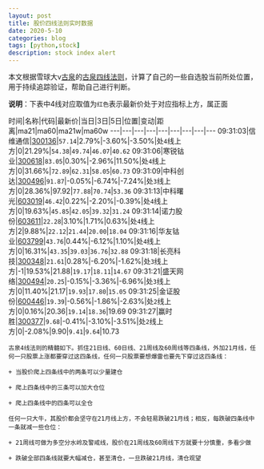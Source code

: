 ```yaml
---
layout: post
title: 股价四线法则实时数据
date: 2020-5-10
categories: blog
tags: [python,stock]
description: stock index alert
---
```



本文根据雪球大v[古泉](https://xueqiu.com/u/7148646888)的[古泉四线法则](https://xueqiu.com/7148646888/130498192)，计算了自己的一些自选股当前所处位置，用于持续追踪验证，帮助自己进行判断。

**说明**：下表中4线对应取值为`红色`表示最新价处于对应指标上方，属正面

时间|名称|代码|最新价|当日|3日|5日|位置|变动|距离|ma21|ma60|ma21w|ma60w
---|---|---|---|---|---|---|---|---
09:31:03|信维通信|[300136](https://xueqiu.com/S/SZ300136)|`57.14`|2.79%|-3.60%|-3.50%|处`4`线上方|0|21.29%|`54.38`|`49.74`|`46.07`|`40.62`
09:31:06|寒锐钴业|[300618](https://xueqiu.com/S/SZ300618)|`83.05`|0.30%|-2.96%|11.50%|处`4`线上方|0|31.66%|`72.89`|`62.31`|`58.05`|`60.73`
09:31:09|中科创达|[300496](https://xueqiu.com/S/SZ300496)|`91.87`|-0.05%|-6.74%|-7.24%|处`3`线上方|0|28.36%|97.92|`77.88`|`70.74`|`53.36`
09:31:13|中科曙光|[603019](https://xueqiu.com/S/SH603019)|`46.42`|0.22%|-2.20%|-0.39%|处`4`线上方|0|19.63%|`45.85`|`42.05`|`39.32`|`31.24`
09:31:14|诺力股份|[603611](https://xueqiu.com/S/SH603611)|`22.28`|3.10%|1.71%|0.63%|处`4`线上方|2|9.88%|`22.12`|`21.44`|`20.00`|`18.04`
09:31:16|华友钴业|[603799](https://xueqiu.com/S/SH603799)|`43.76`|0.44%|-6.12%|1.10%|处`4`线上方|0|16.31%|`43.35`|`39.03`|`36.76`|`32.88`
09:31:18|长亮科技|[300348](https://xueqiu.com/S/SZ300348)|`21.61`|0.28%|-6.20%|-1.62%|处`3`线上方|-1|19.53%|21.88|`19.17`|`18.11`|`14.67`
09:31:21|盛天网络|[300494](https://xueqiu.com/S/SZ300494)|`20.25`|-0.15%|-3.36%|-6.96%|处`3`线上方|0|11.40%|21.17|`19.93`|`17.80`|`15.05`
09:31:25|金证股份|[600446](https://xueqiu.com/S/SH600446)|`19.39`|-0.56%|-1.86%|-2.63%|处`2`线上方|0|0.16%|20.36|`19.14`|`18.36`|19.69
09:31:27|赢时胜|[300377](https://xueqiu.com/S/SZ300377)|`9.68`|-0.41%|-3.10%|-3.51%|处`2`线上方|0|-2.08%|9.90|`9.41`|`9.64`|10.73

```
古泉4线法则的精髓如下。抓住21日线、60日线、21周线及60周线等四条线，外加21月线，任何一只股票上涨都要穿过这四条线，任何一只股票要想爆雷也要先下穿过这四条线：

+ 当股价爬上四条线中的两条可以少量建仓

+ 爬上四条线中的三条可以加大仓位

+ 爬上四条线中的四条可以全仓

任何一只大牛，其股价都会坚守在21月线上方，不会轻易跌破21月线；相反，每跌破四条线中一条就减一些仓位：

+ 21周线可做为多空分水岭及警戒线，股价在21周线及60周线下方就要十分慎重，多看少做

+ 跌破全部四条线就要大幅减仓，甚至清仓，一旦跌破21月线，清仓观望
```